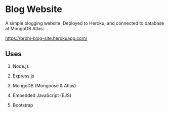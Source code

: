 # Blog Website

A simple blogging website. Deployed to Heroku, and connected to database at MongoDB Atlas:

https://brohi-blog-site.herokuapp.com/

## Uses

1. Node.js

2. Express.js

3. MongoDB (Mongoose & Atlas)

4. Embedded JavaScript (EJS)

5. Bootstrap
